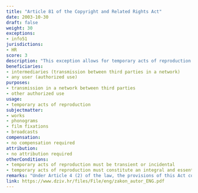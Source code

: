 ```yaml
---
title: "Article 81 of the Copyright and Related Rights Act"
date: 2003-10-30
draft: false
weight: 30
exceptions:
- info51
jurisdictions:
- HR
score: 3
description: "This exception allows for temporary acts of reproduction of the copyrighted work, which are transient or incidental, and constitute an integral and essential part of a technological process, whose sole purpose is to enable a transmission in a network between third parties by an intermediary, or authorized use of the work, and which have no independent economic significance." 
beneficiaries:
- intermediaries (transmission between third parties in a network)
- any user (authorized use)
purposes: 
- transmission in a network between third parties
- other authorized use
usage:
- temporary acts of reproduction
subjectmatter:
- works
- phonograms
- film fixations
- broadcasts
compensation:
- no compensation required
attribution: 
- no attribution required
otherConditions: 
- temporary acts of reproduction must be transient or incidental
- temporary acts of reproduction must constitute an integral and essential part of a technological process
remarks: "Under Article 4 (2) of the law, the provisions of this Act concerning exceptions and limitations of copyright shall apply mutatis mutandis to related rights."
link: https://www.dziv.hr/files/File/eng/zakon_autor_ENG.pdf
---
```

